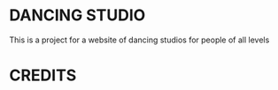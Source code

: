 # DANCING STUDIO

This is a project for a website of dancing studios for people of all levels

# CREDITS